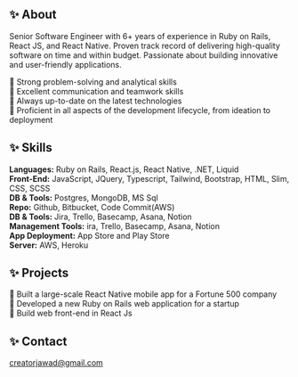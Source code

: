 ## ✨ About
Senior Software Engineer with 6+ years of experience in Ruby on Rails, React JS, and React Native. Proven track record of delivering high-quality software on time and within budget. Passionate about building innovative and user-friendly applications.

🌱 Strong problem-solving and analytical skills <br>
🌱 Excellent communication and teamwork skills <br>
🌱 Always up-to-date on the latest technologies <br>
🌱 Proficient in all aspects of the development lifecycle, from ideation to deployment <br>

## ✨ Skills
**Languages:** Ruby on Rails, React.js, React Native, .NET, Liquid <br>
**Front-End:** JavaScript, JQuery, Typescript, Tailwind, Bootstrap, HTML, Slim, CSS, SCSS <br>
**DB & Tools:** Postgres, MongoDB, MS Sql <br>
**Repo:** Github, Bitbucket, Code Commit(AWS) <br>
**DB & Tools:** Jira, Trello, Basecamp, Asana, Notion <br>
**Management Tools:** ira, Trello, Basecamp, Asana, Notion <br>
**App Deployment:** App Store and Play Store <br>
**Server:** AWS, Heroku <br>

## ✨ Projects
🌱 Built a large-scale React Native mobile app for a Fortune 500 company  <br>
🌱 Developed a new Ruby on Rails web application for a startup  <br>
🌱 Build web front-end in React Js  <br>

## ✨ Contact
creatorjawad@gmail.com <br>
